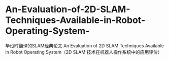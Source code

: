 # An-Evaluation-of-2D-SLAM-Techniques-Available-in-Robot-Operating-System-
毕设时翻译的SLAM经典论文
An Evaluation of 2D SLAM Techniques Available in Robot Operating System（2D SLAM 技术在机器人操作系统中的应用评价）
